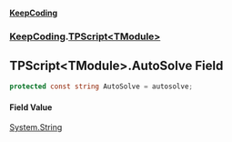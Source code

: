 #### [KeepCoding](index.md 'index')
### [KeepCoding](KeepCoding.md 'KeepCoding').[TPScript&lt;TModule&gt;](KeepCoding_TPScript_TModule_.md 'KeepCoding.TPScript&lt;TModule&gt;')
## TPScript&lt;TModule&gt;.AutoSolve Field
```csharp
protected const string AutoSolve = autosolve;
```
#### Field Value
[System.String](https://docs.microsoft.com/en-us/dotnet/api/System.String 'System.String')
